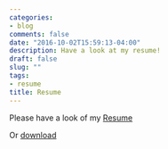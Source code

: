 ```yaml
---
categories:
- blog
comments: false
date: "2016-10-02T15:59:13-04:00"
description: Have a look at my resume!
draft: false
slug: ""
tags:
- resume
title: Resume
---
```


Please have a look of my [Resume](../../Resume.pdf)

Or [download](https://github.com/shuoy21/shuoy21.github.io/blob/master/static/img/Resume.pdf)